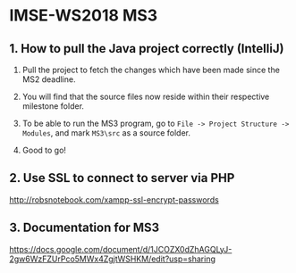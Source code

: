 # IMSE-WS2018 MS3
## 1. How to pull the Java project correctly (IntelliJ)
1. Pull the project to fetch the changes which have been made since the MS2 deadline.
2. You will find that the source files now reside within their respective milestone folder.
3. To be able to run the MS3 program, go to `File -> Project Structure -> Modules`, and mark `MS3\src` as a source folder.

4. Good to go!

## 2. Use SSL to connect to server via PHP
http://robsnotebook.com/xampp-ssl-encrypt-passwords

## 3. Documentation for MS3
https://docs.google.com/document/d/1JCOZX0dZhAGQLyJ-2gw6WzFZUrPco5MWx4ZgjtWSHKM/edit?usp=sharing
